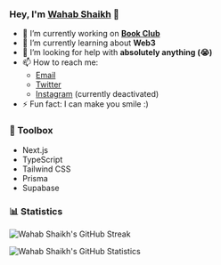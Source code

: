 ### Hey, I'm [Wahab Shaikh](https://wahabshaikh.com) 👋

- 🔭 I’m currently working on **[Book Club](https://bookclub.rocks)**
- 🌱 I’m currently learning about **Web3**
- 🤔 I’m looking for help with **absolutely anything (😭)**
- 📫 How to reach me: 
  - [Email](mailto:hey.wahabshaikh@gmail.com)
  - [Twitter](https://twitter.com/iwahabshaikh)
  - [Instagram](https://instagram.com/iwahabshaikh) (currently deactivated)
- ⚡ Fun fact: I can make you smile :)

### 🧰 Toolbox

- Next.js
- TypeScript
- Tailwind CSS
- Prisma
- Supabase

### 📊 Statistics

![Wahab Shaikh's GitHub Streak](https://github-readme-streak-stats.herokuapp.com/?user=wahabshaikh&theme=tokyonight)

![Wahab Shaikh's GitHub Statistics](https://github-readme-stats.vercel.app/api?username=wahabshaikh&show_icons=true&include_all_commits=true&theme=tokyonight)
